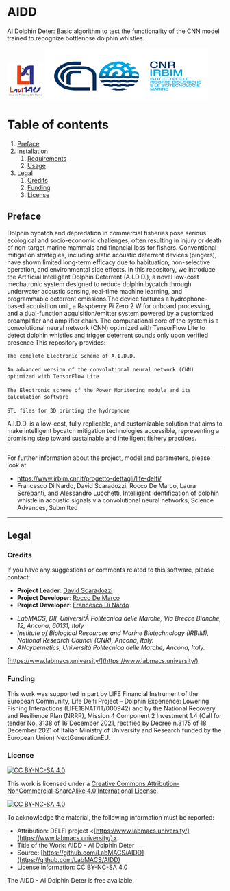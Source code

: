 # AIDD
AI Dolphin Deter: Basic algorithm to test the functionality of the CNN model trained to recognize bottlenose dolphin whistles.

<p float="left">
<img src="https://github.com/LabMACS/AIDD/blob/main/images/Extended_Logo.png" width="85" height="85">
<img src="https://github.com/LabMACS/AIDD/blob/main/images/CNR-IRBIM_colori.png" width="380" height="120">
</p>

# Table of contents
1. [Preface](#preface)
2. [Installation](#installation)
    1. [Requirements](#requirements)
    2. [Usage](#run)
3. [Legal](#legal)
    1. [Credits](#credits)
    2. [Funding](#funding) 
    3. [License](#license)
     

## Preface <a name="preface"></a>
Dolphin bycatch and depredation in commercial fisheries pose serious ecological and socio-economic challenges, often resulting in injury or death of non-target marine mammals and financial loss for fishers. Conventional mitigation strategies, including static acoustic deterrent devices (pingers), have shown limited long-term efficacy due to habituation, non-selective operation, and environmental side effects. In this repository, we introduce the Artificial Intelligent Dolphin Deterrent (A.I.D.D.), a novel low-cost mechatronic system designed to reduce dolphin bycatch through underwater acoustic sensing, real-time machine learning, and programmable deterrent emissions.The device features a hydrophone-based acquisition unit, a Raspberry Pi Zero 2 W for onboard processing, and a dual-function acquisition/emitter system powered by a customized preamplifier and amplifier chain. The computational core of the system is a convolutional neural network (CNN) optimized with TensorFlow Lite to detect dolphin whistles and trigger deterrent sounds only upon verified presence
This repository provides:

    The complete Electronic Scheme of A.I.D.D.

    An advanced version of the convolutional neural network (CNN) optimized with TensorFlow Lite

    The Electronic scheme of the Power Monitoring module and its calculation software

    STL files for 3D printing the hydrophone

A.I.D.D. is a low-cost, fully replicable, and customizable solution that aims to make intelligent bycatch mitigation technologies accessible, representing a promising step toward sustainable and intelligent fishery practices.
  
***
For further information about the project, model and parameters, please look at 
- https://www.irbim.cnr.it/progetto-dettagli/life-delfi/
- Francesco Di Nardo, David Scaradozzi, Rocco De Marco, Laura Screpanti, and Alessandro Lucchetti, Intelligent identification of dolphin whistle in acoustic signals via convolutional neural networks, Science Advances, Submitted
***


## Legal <a name="legal"></a>
### Credits <a name="credits"></a>
If you have any suggestions or comments related to this software, please contact:
* **Project Leader**: [David Scaradozzi](mailto:d.scaradozzi@univpm.it)
* **Project Developer**: [Rocco De Marco](mailto:rocco.demarco@cnr.it)
* **Project Developer**: [Francesco Di Nardo](mailto:f.dinardo@univpm.it)

- *LabMACS, DII, UniversitÃ  Politecnica delle Marche, Via Brecce Bianche, 12, Ancona, 60131, Italy*
- *Institute of Biological Resources and Marine Biotechnology (IRBIM), National Research Council (CNR), Ancona, Italy.*
- *ANcybernetics, Università Politecnica delle Marche, Ancona, Italy.*

[https://www.labmacs.university/](https://www.labmacs.university/)

### Funding <a name="funding"></a> 
This work was supported in part by LIFE Financial Instrument of the European Community, Life Delfi Project – Dolphin Experience: Lowering Fishing Interactions (LIFE18NAT/IT/000942) and by the National Recovery and Resilience Plan (NRRP), Mission 4 Component 2 Investment 1.4 (Call for tender No. 3138 of 16 December 2021, rectified by Decree n.3175 of 18 December 2021 of Italian Ministry of University and Research funded by the European Union) NextGenerationEU.

### License <a name="license"></a>
[![CC BY-NC-SA 4.0][cc-by-nc-sa-shield]][cc-by-nc-sa]

This work is licensed under a
[Creative Commons Attribution-NonCommercial-ShareAlike 4.0 International License][cc-by-nc-sa].

[![CC BY-NC-SA 4.0][cc-by-nc-sa-image]][cc-by-nc-sa]

[cc-by-nc-sa]: http://creativecommons.org/licenses/by-nc-sa/4.0/
[cc-by-nc-sa-image]: https://licensebuttons.net/l/by-nc-sa/4.0/88x31.png
[cc-by-nc-sa-shield]: https://img.shields.io/badge/License-CC%20BY--NC--SA%204.0-lightgrey.svg

To acknowledge the material, the following information must be reported:
* Attribution: DELFI project
             <[https://www.labmacs.university/](https://www.labmacs.university/)> 
* Title of the Work: AIDD - AI Dolphin Deter 
* Source: [https://github.com/LabMACS/AIDD](https://github.com/LabMACS/AIDD)
* License information: CC BY-NC-SA 4.0

The AIDD - AI Dolphin Deter is free available.

